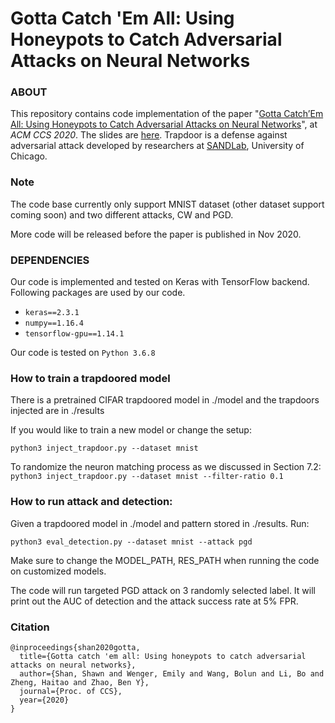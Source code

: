 # Gotta Catch 'Em All: Using Honeypots to Catch Adversarial Attacks on Neural Networks
### ABOUT

This repository contains code implementation of the paper "[Gotta Catch’Em All: Using Honeypots to Catch Adversarial Attacks on Neural Networks](https://www.shawnshan.com/files/publication/trapdoor.pdf)", at *ACM CCS 2020*. The slides are [here](https://www.shawnshan.com/files/publication/trapdoor-ccs-clean.pdf). 
Trapdoor is a defense against adversarial attack developed by researchers at [SANDLab](https://sandlab.cs.uchicago.edu/), University of Chicago.  

### Note
The code base currently only support MNIST dataset (other dataset support coming soon) and two different attacks, CW and PGD. 

More code will be released before the paper is published in Nov 2020. 

### DEPENDENCIES

Our code is implemented and tested on Keras with TensorFlow backend. Following packages are used by our code.

- `keras==2.3.1`
- `numpy==1.16.4`
- `tensorflow-gpu==1.14.1`

Our code is tested on `Python 3.6.8`


### How to train a trapdoored model

There is a pretrained CIFAR trapdoored model in ./model and the trapdoors injected are in ./results

If you would like to train a new model or change the setup: 

`python3 inject_trapdoor.py --dataset mnist`

To randomize the neuron matching process as we discussed in Section 7.2:
`python3 inject_trapdoor.py --dataset mnist --filter-ratio 0.1`


### How to run attack and detection: 

Given a trapdoored model in ./model and pattern stored in ./results. Run: 

`python3 eval_detection.py --dataset mnist --attack pgd`

Make sure to change the MODEL_PATH, RES_PATH when running the code on customized models. 

The code will run targeted PGD attack on 3 randomly selected label. It will print out the AUC of detection and the attack success rate at 5% FPR. 

### Citation
```
@inproceedings{shan2020gotta,
  title={Gotta catch 'em all: Using honeypots to catch adversarial attacks on neural networks},
  author={Shan, Shawn and Wenger, Emily and Wang, Bolun and Li, Bo and Zheng, Haitao and Zhao, Ben Y},
  journal={Proc. of CCS},
  year={2020}
}
```
